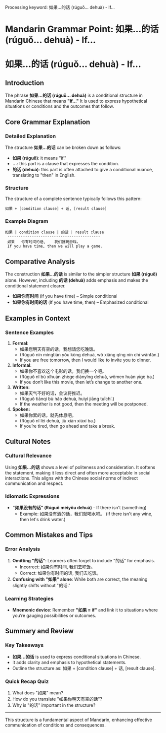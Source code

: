 Processing keyword: 如果...的话 (rúguǒ... dehuà) - If...
# Mandarin Grammar Point: 如果...的话 (rúguǒ... dehuà) - If...
# 如果...的话 (rúguǒ... dehuà) - If...
## Introduction
The phrase **如果...的话 (rúguǒ... dehuà)** is a conditional structure in Mandarin Chinese that means **"if..."** It is used to express hypothetical situations or conditions and the outcomes that follow.
## Core Grammar Explanation
### Detailed Explanation
The structure **如果...的话** can be broken down as follows:
- **如果 (rúguǒ)**: it means "if."
- **...**: this part is a clause that expresses the condition.
- **的话 (dehuà)**: this part is often attached to give a conditional nuance, translating to "then" in English.
### Structure
The structure of a complete sentence typically follows this pattern:
```
如果 + [condition clause] + 话, [result clause]
```
### Example Diagram
```
如果 | condition clause | 的话 | result clause
 ------------------------------------------
 如果   你有时间的话,    我们就玩游戏。
 If you have time, then we will play a game.
```
## Comparative Analysis
The construction **如果...的话** is similar to the simpler structure **如果 (rúguǒ)** alone. However, including **的话 (dehuà)** adds emphasis and makes the conditional statement clearer. 
- **如果你有时间** (If you have time) – Simple conditional
- **如果你有时间的话** (If you have time, then) – Emphasized conditional
## Examples in Context
### Sentence Examples
1. **Formal:**
   - 如果您明天有空的话，我想请您吃晚饭。
   - (Rúguǒ nín míngtiān yǒu kòng dehuà, wǒ xiǎng qǐng nín chī wǎnfàn.)
   - If you are free tomorrow, then I would like to invite you to dinner.
2. **Informal:**
   - 如果你不喜欢这个电影的话，我们换一个吧。
   - (Rúguǒ nǐ bù xǐhuān zhège diànyǐng dehuà, wǒmen huàn yīgè ba.)
   - If you don’t like this movie, then let’s change to another one.
3. **Written:**
   - 如果天气不好的话，会议将推迟。
   - (Rúguǒ tiānqì bù hǎo dehuà, huìyì jiāng tuīchí.)
   - If the weather is not good, then the meeting will be postponed.
4. **Spoken:**
   - 如果你累的话，就先休息吧。
   - (Rúguǒ nǐ lèi dehuà, jiù xiān xiūxí ba.)
   - If you’re tired, then go ahead and take a break.
## Cultural Notes
### Cultural Relevance
Using **如果...的话** shows a level of politeness and consideration. It softens the statement, making it less direct and often more acceptable in social interactions. This aligns with the Chinese social norms of indirect communication and respect.
### Idiomatic Expressions
- **"如果没有的话" (Rúguǒ méiyǒu dehuà)** - If there isn't (something)
  - Example: 如果没有酒的话，我们就喝水吧。 (If there isn't any wine, then let's drink water.)
## Common Mistakes and Tips
### Error Analysis
1. **Omitting "的话"**: Learners often forget to include "的话" for emphasis.
   - Incorrect: 如果你有时间, 我们去吃饭。
   - Correct: 如果你有时间的话, 我们去吃饭。
2. **Confusing with "如果" alone**: While both are correct, the meaning slightly shifts without "的话."
### Learning Strategies
- **Mnemonic device**: Remember **"如果 = if"** and link it to situations where you’re gauging possibilities or outcomes.
## Summary and Review
### Key Takeaways
- **如果...的话** is used to express conditional situations in Chinese.
- It adds clarity and emphasis to hypothetical statements.
- Outline the structure as: 如果 + [condition clause] + 话, [result clause].
### Quick Recap Quiz
1. What does "如果" mean?
2. How do you translate "如果你明天有空的话"?
3. Why is "的话" important in the structure?
--- 
This structure is a fundamental aspect of Mandarin, enhancing effective communication of conditions and consequences.
